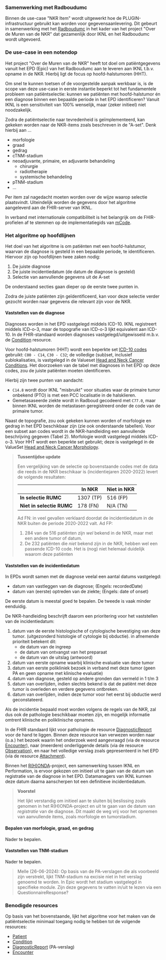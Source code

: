 ### Samenwerking met Radboudumc
Binnen de use-case "NKR Item" wordt uitgewerkt hoe de PLUGIN-infrastructuur gebruikt kan worden voor gegevensaanlevering. Dit gebeurt in samenwerking met het [Radboudumc](https://radboudumc.nl) in het kader van het project "Over de Muren van de NKR" dat gezamenlijk door IKNL en het Radboudumc wordt uitgevoerd.

### De use-case in een notendop
Het project "Over de Muren van de NKR" heeft tot doel om patiëntgegevens vanuit het EPD (Epic) van het Radboudumc aan te leveren aan IKNL t.b.v. opname in de NKR. Hierbij ligt de focus op hoofd-halstumoren (HHT).

Om snel te kunnen toetsen of de voorgestelde aanpak werkbaar is, is de scope van deze use-case in eerste instantie beperkt tot het fundamentele probleem van patiëntselectie: kunnen we patiënten met hoofd-halstumor én een diagnose binnen een bepaalde periode in het EPD identificeren? Vanuit IKNL is een sensitiviteit van 100% wenselijk, maar (zeker initieel) niet noodzakelijk.

Zodra de patiëntselectie naar tevredenheid is geïmplementeerd, kan gekeken worden naar de NKR-items zoals beschreven in de "A-set". Denk hierbij aan ...
- morfologie
- graad
- gedrag
- cTNM-stadium
- neoadjuvante, primaire, en adjuvante behandeling
    - chirurgie
    - radiotherapie
    - systemische behandeling
- pTNM-stadium
- ...

Per item zal nagedacht moeten worden over de wijze waarop selectie plaatsvindt. Uiteindelijk worden de gegevens door het algoritme aangeleverd aan de FHIR-server van IKNL.

In verband met internationale compatibiliteit is het belangrijk om de FHIR-profielen af te stemmen op de implementatiegids van [mCode](https://www.hl7.org/fhir/us/mcode/).

### Het algoritme op hoofdlijnen
Het doel van het algoritme is om patiënten met een hoofd-halstumor, waarvan de diagnose is gesteld in een bepaalde periode, te identificeren. Hiervoor zijn op hoofdlijnen twee zaken nodig:

1. De juiste diagnose
2. De juiste incidentiedatum (de datum de diagnose is gesteld)
3. Selectie van aanvullende gegevens uit de A-set

De onderstaand secties gaan dieper op de eerste twee punten in.

Zodra de juiste patiënten zijn geïdentificeerd, kan voor deze selectie verder gezocht worden naar gegevens die relevant zijn voor de NKR.

#### Vaststellen van de diagnose
Diagnoses worden in het EPD vastgelegd middels ICD-10. IKNL registreert middels ICD-o-3, maar de topografie van ICD-o-3 lijkt equivalent aan ICD-10. In de FHIR-standaard worden diagnoses vastgelegd/uitgewisseld m.b.v. de [Condition](https://hl7.org/fhir/R4/condition.html) resource.

Voor hoofd-halstumoren (HHT) wordt een beperkte set [ICD-10 codes](https://terminologie.nictiz.nl/art-decor/claml?collection=icd10-nl-data) gebruikt: `C00 - C14`, `C30 - C32`; de volledige (sub)set, inclusief sublokalisaties, is vastgelegd in de Valueset [Head and Neck Cancer Conditions](ValueSet-hnc-vs.html). Het doorzoeken van de tabel met diagnoses in het EPD op deze codes, zou de juiste patiënten moeten identificeren.

Hierbij zijn twee punten van aandacht:
- `C14.8` wordt door IKNL "misbruikt" voor situaties waar de primaire tumor onbekend (PTO) is met een PCC localisatie in de halsklieren.
- Gemetasaseerde ziekte wordt in Radboud gecodeerd met `C77.0`, maar binnen IKNL worden de metastasen geregistreerd onder de code van de primaire tumor.

Naast de topografie, zou ook gekeken kunnen worden of morfologie en gedrag in het EPD beschikbaar zijn (zie ook onderstaande tabellen). Voor een subset aan codes wordt in de NKR-handleiding een aanvullende beschrijving gegeven (Tabel 2). Morfologie wordt vastgelegd middels ICD-o-3. Voor HHT wordt een beperkte set gebruikt; deze is vastgelegd in de ValueSet [Head and Neck Cancer Morphology](ValueSet-hnc-morphology-vs.html).

> **Tussentijdse update**
>
> Een vergelijking van de selectie op bovenstaande codes met de data die reeds in de NKR beschikaar is (incidentiejaren 2020-2022) levert de volgende resultaten:
>
> |                       | In NKR    | Niet in NKR |
> |-----------------------|-----------|-------------|
> | **In selectie RUMC**      | 1307 (TP) | 516 (FP)    |
> | **Niet in selectie RUMC** | 178 (FN)  | N/A (TN)    |
>
> Ad FN: in veel gevallen verklaard doordat de incidentiedatum in de NKR buiten de periode 2020-2022 valt.
> Ad FP:
>   1. 284 van de 516 patiënten zijn _wel_ bekend in de NKR, maar met een andere tumor of datum.
>   2. De  232 patiënten die _niet_ bekend zijn in de NKR, hebben wel een passende ICD-10 code. Het is (nog) niet helemaal duidelijk waarom deze patiënten


#### Vaststellen van de incidentiedatum
In EPDs wordt samen met de diagnose veelal een aantal datums vastgelegd:

* datum van vastleggen van de diagnose; (Engels: recordedDate)
* datum van (eerste) optreden van de ziekte; (Engels: date of onset)

De eerste datum is meestal goed te bepalen. De tweede is vaak minder eenduidig.

De NKR-handleiding beschrijft daarom een prioritering voor het vaststellen van de incidentiedatum:

1. datum van de eerste histologische of cytologische bevestiging van deze tumor. (uitgezonderd histologie of cytologie bij obductie). in afnemende prioriteit betekent dit:
    - de datum van de ingreep
    - de datum van ontvangst van het preparaat
    - de datum van de uitslag (antwoord)
2. datum van eerste opname waarbij klinische evaluatie van deze tumor
3. datum van eerste polikliniek bezoek in verband met deze tumor (geen PA en geen opname met klinische evaluatie)
4. datum van diagnose, gesteld op andere gronden dan vermeld in 1 t/m 3
5. datum van overlijden, indien slechts bekend is dat de patiënt met deze tumor is overleden en verdere gegevens ontbreken.
6. datum van overlijden, indien deze tumor voor het eerst bij obductie werd geconstateerd.

Als de incidentie bepaald moet worden volgens de regels van de NKR, zal dus ook de pathologie beschikbaar moeten zijn, en mogelijk informatie omtrent klinische en poliklinische opnames.

In de FHIR standaard lijkt voor pathologie de resource [DiagnosticReport](https://hl7.org/fhir/R4/diagnosticreport.html) voor de hand te liggen. Binnen deze resource kan verwezen worden naar (o.a.) het bezoek waarin het onderzoek werd aangevraagd (via de resource [Encounter](https://hl7.org/fhir/R4/encounter.html)), naar (meerdere) onderliggende details (via de resource [Observation](https://hl7.org/fhir/R4/observation.html)), en naar het volledige verslag zoals gepresenteerd in het EPD (via de resource [Attachment](https://hl7.org/fhir/R4/attachment.html)).

Binnen het [R(H)ONDA](https://iknl.nl/projecten/rhonda)-project, een samenwerking tussen IKNL en Performation, is ervoor gekozen om initieel uit te gaan van de datum van registratie van de diagnose in het EPD. Datamanagers van IKNL kunnen deze datum daarna aanscherpen tot een definitieve incidentiedatum.

> **Voorstel**
>
> Het lijkt verstandig om initieel aan te sluiten bij beslissing zoals genomen in het R(H)ONDA-project en uit te gaan van de datum van _registratie_ van de diagnose. Dit maakt de weg vrij voor het opnemen van aanvullende items, zoals morfologie en tumorstadium.

#### Bepalen van morfologie, graad, en gedrag
Nader te bepalen.

#### Vaststellen van TNM-stadium
Nader te bepalen.

> Melle (26-06-2024): Op basis van de PA-verslagen die als voorbeeld zijn verstrekt, lijkt TNM-stadium na excisie niet in het verslag genoemd te worden. In Epic wordt het stadium vastgelegd in specifieke module. Zijn deze gegevens te vatten in/uit te lezen via een QuestionnaireResponse?


### Benodigde resources
Op basis van het bovenstaande, lijkt het algoritme voor het maken van de patiëntselectie minimaal toegang nodig te hebben tot de volgende resources:

* [Patient](StructureDefinition-plugin-patient.html)
* [Condition](StructureDefinition-plugin-condition.html)
* [DiagnosticReport](StructureDefinition-plugin-pathologyreport.html) (PA-verslag)
* [Encounter](StructureDefinition-plugin-encounter.html)

